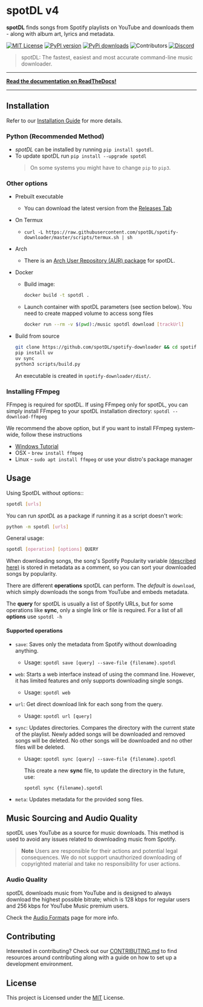 <!--- mdformat-toc start --slug=github --->

<!---
!!! IF EDITING THE README, ENSURE TO COPY THE WHOLE FILE TO index.md in `/docs/` AND REMOVE THE REFERENCES TO ReadTheDocs THERE.
--->

# spotDL v4

**spotDL** finds songs from Spotify playlists on YouTube and downloads them - along with album art, lyrics and metadata.

[![MIT License](https://img.shields.io/github/license/spotdl/spotify-downloader?color=44CC11&style=flat-square)](https://github.com/spotDL/spotify-downloader/blob/master/LICENSE)
[![PyPI version](https://img.shields.io/pypi/pyversions/spotDL?color=%2344CC11&style=flat-square)](https://pypi.org/project/spotdl/)
[![PyPi downloads](https://img.shields.io/pypi/dw/spotDL?label=downloads@pypi&color=344CC11&style=flat-square)](https://pypi.org/project/spotdl/)
![Contributors](https://img.shields.io/github/contributors/spotDL/spotify-downloader?style=flat-square)
[![Discord](https://img.shields.io/discord/771628785447337985?label=discord&logo=discord&style=flat-square)](https://discord.gg/xCa23pwJWY)

> spotDL: The fastest, easiest and most accurate command-line music downloader.

---

**[Read the documentation on ReadTheDocs!](https://spotdl.readthedocs.io)**

---

## Installation

Refer to our [Installation Guide](https://spotdl.rtfd.io/en/latest/installation/) for more details.

### Python (Recommended Method)

-   _spotDL_ can be installed by running `pip install spotdl`.
-   To update spotDL run `pip install --upgrade spotdl`
    > On some systems you might have to change `pip` to `pip3`.

### Other options

-   Prebuilt executable
    -   You can download the latest version from the
        [Releases Tab](https://github.com/spotDL/spotify-downloader/releases)
-   On Termux
    -   `curl -L https://raw.githubusercontent.com/spotDL/spotify-downloader/master/scripts/termux.sh | sh`
-   Arch
    -   There is an [Arch User Repository (AUR) package](https://aur.archlinux.org/packages/spotdl/) for
        spotDL.
-   Docker

    -   Build image:

        ```bash
        docker build -t spotdl .
        ```

    -   Launch container with spotDL parameters (see section below). You need to create mapped
        volume to access song files

        ```bash
        docker run --rm -v $(pwd):/music spotdl download [trackUrl]
        ```

-   Build from source
    ```bash
    git clone https://github.com/spotDL/spotify-downloader && cd spotify-downloader
    pip install uv
    uv sync
    python3 scripts/build.py
    ```
    An executable is created in `spotify-downloader/dist/`.

### Installing FFmpeg

FFmpeg is required for spotDL. If using FFmpeg only for spotDL, you can simply install FFmpeg to your spotDL installation directory:
`spotdl --download-ffmpeg`

We recommend the above option, but if you want to install FFmpeg system-wide,
follow these instructions

-   [Windows Tutorial](https://windowsloop.com/install-ffmpeg-windows-10/)
-   OSX - `brew install ffmpeg`
-   Linux - `sudo apt install ffmpeg` or use your distro's package manager

## Usage

Using SpotDL without options::

```sh
spotdl [urls]
```

You can run _spotDL_ as a package if running it as a script doesn't work:

```sh
python -m spotdl [urls]
```

General usage:

```sh
spotdl [operation] [options] QUERY
```

When downloading songs, the song's Spotify Popularity variable [(described here)](https://developer.spotify.com/documentation/web-api/reference/get-track) is stored in metadata as a comment, so you can sort your downloaded songs by popularity.

There are different **operations** spotDL can perform. The _default_ is `download`, which simply downloads the songs from YouTube and embeds metadata.

The **query** for spotDL is usually a list of Spotify URLs, but for some operations like **sync**, only a single link or file is required.
For a list of all **options** use `spotdl -h`

#### Supported operations

-   `save`: Saves only the metadata from Spotify without downloading anything.

    -   Usage:
        `spotdl save [query] --save-file {filename}.spotdl`

-   `web`: Starts a web interface instead of using the command line. However, it has limited features and only supports downloading single songs.

    -   Usage:
        `spotdl web`

-   `url`: Get direct download link for each song from the query.

    -   Usage:
        `spotdl url [query]`

-   `sync`: Updates directories. Compares the directory with the current state of the playlist. Newly added songs will be downloaded and removed songs will be deleted. No other songs will be downloaded and no other files will be deleted.

    -   Usage:
        `spotdl sync [query] --save-file {filename}.spotdl`

        This create a new **sync** file, to update the directory in the future, use:

        `spotdl sync {filename}.spotdl`

-   `meta`: Updates metadata for the provided song files.
</details>

## Music Sourcing and Audio Quality

spotDL uses YouTube as a source for music downloads. This method is used to avoid any issues related to downloading music from Spotify.

> **Note**
> Users are responsible for their actions and potential legal consequences. We do not support unauthorized downloading of copyrighted material and take no responsibility for user actions.

### Audio Quality

spotDL downloads music from YouTube and is designed to always download the highest possible bitrate; which is 128 kbps for regular users and 256 kbps for YouTube Music premium users.

Check the [Audio Formats](usage.md#audio-formats-and-quality) page for more info.

## Contributing

Interested in contributing? Check out our [CONTRIBUTING.md](CONTRIBUTING.md) to find
resources around contributing along with a guide on how to set up a development environment.

## License

This project is Licensed under the [MIT](/LICENSE) License.
